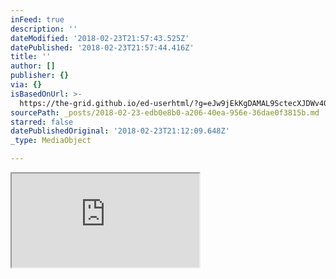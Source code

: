 ```yaml
---
inFeed: true
description: ''
dateModified: '2018-02-23T21:57:43.525Z'
datePublished: '2018-02-23T21:57:44.416Z'
title: ''
author: []
publisher: {}
via: {}
isBasedOnUrl: >-
  https://the-grid.github.io/ed-userhtml/?g=eJw9jEkKgDAMAL9SctecXJDWv4Qo2kIXmij6ew-KxxmGscLVFzV6l9WBrpdioJNeC2YhpeZImivvDVMs5LfkoBvGHoxUdrCrFpkQv6jlHDHIj9GnNgjMFt_l_AAbICht
sourcePath: _posts/2018-02-23-edb0e8b0-a206-40ea-956e-36dae0f3815b.md
starred: false
datePublishedOriginal: '2018-02-23T21:12:09.648Z'
_type: MediaObject

---
```

<iframe src="https://the-grid.github.io/ed-userhtml/?g=eJzVVM1u1EAMPtOnMLksSJ2m2wKtsj9SLwUk6KELD-BMvFm386cZZ-nyRH2PvhiTpIWqYsWZHKKZz_Znz2fPzJOOHARkF2hRCN1JeYNbHNECGhRUnRMf9UZptAG5dYvi_dn5hwJS1ItiIxJSVZaPTkfa2_Im_d5adkc3qVjOy5FyeTBf-2iXB6_mDW9BG0xpUaChKMpSStjSi6xkyJKTR6eeKQf28exC97zw4omNLLLJ1Qbp4l62wamAA3j6gkFNG28aiovioom5GIJHryQ7k7PUPmarithwlyo4DXczi7Flp2ov4m0F00gWXrMNPgo6mQVsGnatEh_2G_8VbGgtFZzssUZuN38xF2WvUd1lavckjEZjcikKtXCPCkJQWzXN_406gUZxDdF3rqFGncLaO1G9j-6iCmBVrab71ExdbVn-CIX6th2YlPbGxyq29Zvp2btDODk9P4Tjt7OB_AcNtddZ9BFI_JOq6XnWddiu0bLZVTD5mneJYkSZHMJEYQiGVNolIdsDR6vLq9W3PALqmtrOYOzBFTq4jOg0J-174NpnoYfVilpP8P1zv_5EZkvCGuGKOuqRL53mBuFjjm0GIKFLKqfn9WSWtUj5PBA8O6H4XPH_aToaTnnes7TsDDtStfH69rnD2Dbo-3acGzb2jI15AY1nrpx3NCuWF1o_3CfI70duXsgp-eE-0rwcpzBf_XK4-78AADaL1A" height="150" style=""></iframe>